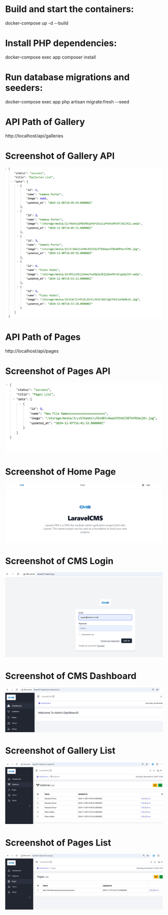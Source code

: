 # Build and start the containers:
docker-compose up -d --build

# Install PHP dependencies:
docker-compose exec app composer install

# Run database migrations and seeders:
docker-compose exec app php artisan migrate:fresh --seed

# API Path of Gallery
http://localhost/api/galleries


# Screenshot of Gallery API 
![Screenshot](https://github.com/Shristi1919/laravel11_cms/blob/master/public/img/app_screenshot/galleriesapi.PNG) 

# API Path of Pages 
http://localhost/api/pages

# Screenshot of Pages API
![Screenshot](https://github.com/Shristi1919/laravel11_cms/blob/master/public/img/app_screenshot/pagesapi.PNG)

# Screenshot of Home Page
![Screenshot](https://github.com/Shristi1919/laravel11_cms/blob/master/public/img/app_screenshot/homepage.PNG)

# Screenshot of CMS Login
![Screenshot](https://github.com/Shristi1919/laravel11_cms/blob/master/public/img/app_screenshot/cmslogin.PNG)

# Screenshot of CMS Dashboard
![Screenshot](https://github.com/Shristi1919/laravel11_cms/blob/master/public/img/app_screenshot/cmsdashboard.PNG)

# Screenshot of Gallery List
![Screenshot](https://github.com/Shristi1919/laravel11_cms/blob/master/public/img/app_screenshot/gallerieslist.PNG)

# Screenshot of Pages List
![Screenshot](https://github.com/Shristi1919/laravel11_cms/blob/master/public/img/app_screenshot/pageslist.PNG)
